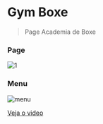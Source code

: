 # Gym Boxe

> Page Academia de Boxe
### Page
![1](https://user-images.githubusercontent.com/65264902/106398598-7b7da780-63f2-11eb-8965-c9edce771a58.jpg)

### Menu
![menu](https://user-images.githubusercontent.com/65264902/106398627-b67fdb00-63f2-11eb-8591-37d42c120758.jpg)




[Veja o video](https://www.linkedin.com/posts/ricardo-alves-6a713b1b8_buscando-sempre-o-pr%C3%B3ximo-n%C3%ADvel-vamos-que-activity-6741163625064521728-U1Sc)
